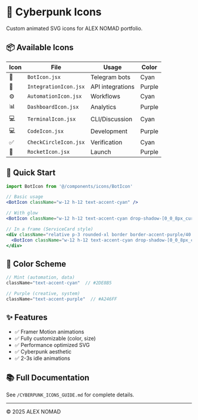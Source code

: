 # 🎨 Cyberpunk Icons

Custom animated SVG icons for ALEX NOMAD portfolio.

## 📦 Available Icons

| Icon | File | Usage | Color |
|------|------|-------|-------|
| 🤖 | `BotIcon.jsx` | Telegram bots | Cyan |
| 🔗 | `IntegrationIcon.jsx` | API integrations | Purple |
| ⚙️ | `AutomationIcon.jsx` | Workflows | Cyan |
| 📊 | `DashboardIcon.jsx` | Analytics | Purple |
| 💻 | `TerminalIcon.jsx` | CLI/Discussion | Cyan |
| 💻 | `CodeIcon.jsx` | Development | Purple |
| ✅ | `CheckCircleIcon.jsx` | Verification | Cyan |
| 🚀 | `RocketIcon.jsx` | Launch | Purple |

## 🚀 Quick Start

```jsx
import BotIcon from '@/components/icons/BotIcon'

// Basic usage
<BotIcon className="w-12 h-12 text-accent-cyan" />

// With glow
<BotIcon className="w-12 h-12 text-accent-cyan drop-shadow-[0_0_8px_currentColor]" />

// In a frame (ServiceCard style)
<div className="relative p-3 rounded-xl border border-accent-purple/40 bg-dark/80">
  <BotIcon className="w-12 h-12 text-accent-cyan drop-shadow-[0_0_8px_currentColor]" />
</div>
```

## 🎨 Color Scheme

```jsx
// Mint (automation, data)
className="text-accent-cyan"  // #2DE8B5

// Purple (creative, system)
className="text-accent-purple"  // #A246FF
```

## ✨ Features

- ✅ Framer Motion animations
- ✅ Fully customizable (color, size)
- ✅ Performance optimized SVG
- ✅ Cyberpunk aesthetic
- ✅ 2-3s idle animations

## 📚 Full Documentation

See `/CYBERPUNK_ICONS_GUIDE.md` for complete details.

---

© 2025 ALEX NOMAD

